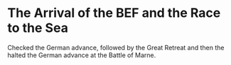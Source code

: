  # The Arrival of the BEF and the Race to the Sea
 
Checked the German advance, followed by the Great Retreat and then the halted the German advance at the Battle of Marne. 